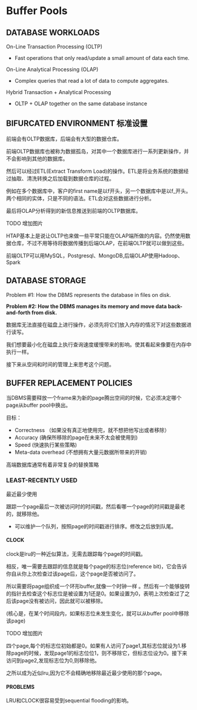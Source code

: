 # Buffer Pools

## DATABASE WORKLOADS

On-Line Transaction Processing (OLTP)

- Fast operations that only read/update a small amount of data each time. 

On-Line Analytical Processing (OLAP)

- Complex queries that read a lot of data to compute aggregates.

Hybrid Transaction + Analytical Processing

- OLTP + OLAP together on the same database instance

## BIFURCATED ENVIRONMENT 标准设置

前端会有OLTP数据库，后端会有大型的数据仓库。

前端OLTP数据库也被称为数据孤岛，对其中一个数据库进行一系列更新操作，并不会影响到其他的数据库。

然后可以经过ETL(Extract Transform Load)的操作。ETL是将业务系统的数据经过抽取、清洗转换之后加载到数据仓库的过程。

例如在多个数据库中，客户的first name是以f开头，另一个数据库中是以f_开头。两个相同的实体，只是不同的语法。ETL会对这些数据进行分析。

最后将OLAP分析得到的新信息推送到前端的OLTP数据库。

TODO 增加图片

HTAP基本上是说让OLTP也来做一些平常只能在OLAP端所做的内容。仍然使用数据仓库，不过不用等待将数据传播到后端OLAP，在前端OLTP就可以做到这些。

前端OLTP可以用MySQL，Postgresql、MongoDB,后端OLAP使用Hadoop、Spark

## DATABASE STORAGE

Problem #1: How the DBMS represents the database in files on disk.

**Problem #2: How the DBMS manages its memory and move data back-and-forth from disk.**

数据库无法直接在磁盘上进行操作，必须先将它们放入内存的情况下对这些数据进行读写。

我们想要最小化在磁盘上执行查询速度缓慢带来的影响。使其看起来像要在内存中执行一样。



接下来从空间和时间的管理上来思考这个问题。


## BUFFER REPLACEMENT POLICIES

当DBMS需要释放一个frame来为新的page腾出空间的时候，它必须决定哪个page从buffer pool中换出。

目标：

- Correctness   （如果没有真正地使用完，就不想把他写出或者移除）
- Accuracy     (确保所移除的page在未来不太会被使用到)
- Speed      (快速执行某些策略)
- Meta-data overhead      (不想拥有大量元数据所带来的开销)

高端数据库通常有着非常复杂的替换策略

### LEAST-RECENTLY USED

最近最少使用

跟踪一个page最后一次被访问时的时间戳，然后看哪一个page的时间戳是最老的，就移除他。

- 可以维护一个队列，按照page的时间戳进行排序。修改之后放到队尾。

#### CLOCK

clock是lru的一种近似算法，无需去跟踪每个page的时间戳。

相反，唯一需要去跟踪的信息就是每个page的标志位(reference bit)，它会告诉你自从你上次检查过该page后，这个page是否被访问了。

所以需要将page组织成一个环形buffer,就像一个时钟一样 。然后有一个能够旋转的指针去检查这个标志位是被设置为1还是0。如果设置为0，表明上次检查过了之后该page没有被访问，因此就可以被移除。

(核心是，在某个时间段内，如果标志位未发生变化，就可以从buffer pool中移除该page)

TODO 增加图片

四个page,每个的标志位初始都是0。如果有人访问了page1,其标志位就设为1.移除page的时候，发现page1的标志位位1，则不移除它，但标志位设为0。接下来访问到page2,发现标志位为0,则移除他。

之所以成为近似lru,因为它不会精确地移除最近最少使用的那个page。

#### PROBLEMS

LRU和CLOCK很容易受到sequential flooding的影响。
